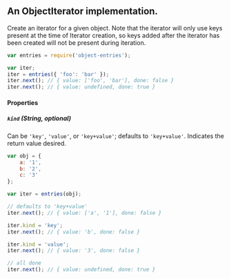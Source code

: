 An ObjectIterator implementation.
---

Create an iterator for a given object. Note that the iterator will only use keys
present at the time of Iterator creation, so keys added after the iterator has
been created will not be present during iteration.

```javascript
var entries = require('object-entries');

var iter;
iter = entries({ 'foo': 'bar' });
iter.next(); // { value: ['foo', 'bar'], done: false }
iter.next(); // { value: undefined, done: true }
```

#### Properties

##### `kind` (String, *optional*)
Can be `'key'`, `'value'`, or `'key+value'`; defaults to `'key+value'`. Indicates the return
value desired.

```javascript
var obj = {
    a: '1',
    b: '2',
    c: '3'
};

var iter = entries(obj);

// defaults to 'key+value'
iter.next(); // { value: ['a', '1'], done: false }

iter.kind = 'key';
iter.next(); // { value: 'b', done: false }

iter.kind = 'value';
iter.next(); // { value: '3', done: false }

// all done
iter.next(); // { value: undefined, done: true }

```